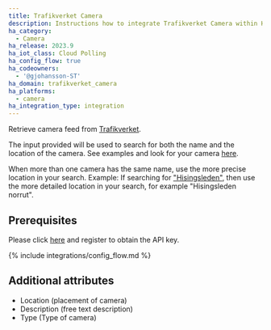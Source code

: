```yaml
---
title: Trafikverket Camera
description: Instructions how to integrate Trafikverket Camera within Home Assistant.
ha_category:
  - Camera
ha_release: 2023.9
ha_iot_class: Cloud Polling
ha_config_flow: true
ha_codeowners:
  - '@gjohansson-ST'
ha_domain: trafikverket_camera
ha_platforms:
  - camera
ha_integration_type: integration
---
```


Retrieve camera feed from [Trafikverket](https://www.trafikverket.se/).

The input provided will be used to search for both the name and the location of the camera. See examples and look for your camera [here](https://www.trafikverket.se/trafikinformation/vag/?TrafficType=personalTraffic&map=0%2F650778%2F7200000%2F&Layers=TrafficCameras%2B=).

When more than one camera has the same name, use the more precise location in your search. Example: If searching for ["Hisingsleden"](https://www.trafikverket.se/trafikinformation/vag/?TrafficType=personalTraffic&map=12%2F312855%2F6401262.65%2F&Layers=TrafficCameras%2B=), then use the more detailed location in your search, for example "Hisingsleden norrut".

## Prerequisites

Please click [here](https://api.trafikinfo.trafikverket.se/) and register to obtain the API key.

{% include integrations/config_flow.md %}

## Additional attributes

- Location (placement of camera)
- Description (free text description)
- Type (Type of camera)
